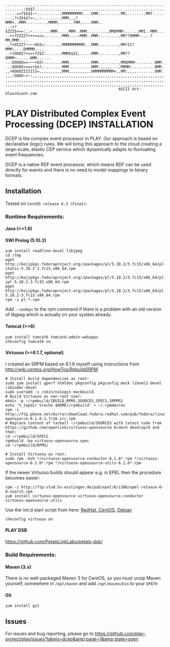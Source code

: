     ...........................................................................
    ........:$$$7..............................................................
    .....==7$$$I~~...........MMMMMMMMM....DMM..........MM,........MM7......MM..
    ...,?+Z$$$?=~,,:.........MMM,,,?MMM+..MMM.........,MMMM,......7MM,....MMM..
    ..:+?$ZZZ$+==:,:~........MMM.....MMM..MMM.........,MMDMMM:.....,MMI..MMM...
    ..++7ZZZZ?+++====,.......MMM....~MMM..MMM.........,MM??DMMM:....?MM,MMM....
    ..?+OZZZ7~~~~OOI=:.......MMMMMMMMMM...MMM.........,MM?II?MMM~....DMMMM.....
    ..+7OOOZ?+==+7Z$Z:.......MMM$$$I,.....MMM.........,MM??8MMM~......NMM......
    ..:OOOOO==~~~+OZ+........MMM..........MMM.........,MMDMMM~........NMM......
    ..,8OOOO+===+$$?,........MMM..........MMM.,,,,,...,MMMM:..........NMM......
    ,,+8OOOZIIIIII=,,,,,,,,,,MMM,,,,,,,,,,NMMMMMMMMM=,,MM:,,,,........8MM......
    ,,,:O8OO~+~:,,,,,,,,,,,,,,,,,,,,,,,,,,,,,,,,,,,,,,,,,,,,,,,,,,,,,,,,,,,,,,,
    ,,,,,,,,,,,,,,,,,,,,,,,,,,,,,,,,,,,,,,,,,,,,,,,,,,,,,,,,,,,,,,,,,,,,,,,,,,,
    ,,,,,,,,,,,,,,,,,,,,,,,,,,,,,,,,,,,,,,,,,,,,,,,,,,,,,,,,,,,,,,,,,,,,,,,,,,,
                                                      ASCII Art: GlassGiant.com

PLAY Distributed Complex Event Processing (DCEP) INSTALLATION
=============================================================
DCEP is the complex event processor in PLAY. Our approach is based on declarative
(logic) rules. We will bring this approach to the cloud creating a large-scale,
elastic CEP service which dynamically adapts to fluctuating event frequencies.

DCEP is a native RDF event processor, which means RDF can be used directly for
events and there is no need to model mappings to binary formats.

Installation
------------
Tested on `CentOS release 6.3 (Final)`:

### Runtime Requirements:
#### Java (>=1.6)
#### SWI Prolog (5.10.2)
```
yum install readline-devel libjpeg
cd /tmp
wget http://kojipkgs.fedoraproject.org//packages/pl/5.10.2/3.fc15/x86_64/pl-static-5.10.2-3.fc15.x86_64.rpm
wget http://kojipkgs.fedoraproject.org//packages/pl/5.10.2/3.fc15/x86_64/pl-jpl-5.10.2-3.fc15.x86_64.rpm
wget http://kojipkgs.fedoraproject.org//packages/pl/5.10.2/3.fc15/x86_64/pl-5.10.2-3.fc15.x86_64.rpm
rpm -i pl-*.rpm
```
Add `--nodeps` to the rpm command if there is a problem with an old version of libjpeg which is actually on your system already.

#### Tomcat (>=6)
```
yum install tomcat6 tomcat6-admin-webapps
chkconfig tomcat6 on
```
#### Virtuoso (>=6.1.7, optional)
I created an SRPM based on 6.1.6 myself using instructions from http://wiki.centos.org/HowTos/RebuildSRPM 
```
# Install build dependencies as root:
sudo yum install gperf htmldoc pkgconfig pkgconfig mock libxml2-devel libiodbc-devel
sudo useradd -s /sbin/nologin mockbuild
# Build Virtuoso as non-root user:
mkdir -p ~/rpmbuild/{BUILD,RPMS,SOURCES,SPECS,SRPMS}
echo '%_topdir %(echo $HOME)/rpmbuild' > ~/.rpmmacros
rpm -i http://ftp.pbone.net/mirror/download.fedora.redhat.com/pub/fedora/linux/updates/16/SRPMS/virtuoso-opensource-6.1.6-1.fc16.src.rpm
# Replace content of tarball ~/rpmbuild/SOURCES with latest code from https://github.com/openlink/virtuoso-opensource branch develop/6 and then:
cd ~/rpmbuild/SPECS
rpmbuild -ba virtuoso-opensource.spec
cd ~/rpmbuild/RPMS/

# Install Virtuoso as root:
sudo rpm -Uvh */virtuoso-opensource-conductor-6.1.6*.rpm */virtuoso-opensource-6.1.6*.rpm */virtuoso-opensource-utils-6.1.6*.rpm
```

If the newer Virtuoso builds should appear e.g. in EPEL then the procedure becomes easier:
```
rpm -i http://ftp-stud.hs-esslingen.de/pub/epel/6/i386/epel-release-6-8.noarch.rpm
yum install virtuoso-opensource virtuoso-opensource-conductor virtuoso-opensource-utils
```
Use the init.d start script from here: [RedHat, CentOS](https://gist.github.com/stuehmer/5481356), [Debian](http://tw2.tw.rpi.edu/zhengj3/virtuoso/virtuoso-opensource-6.1.1/debian/init.d)
```
chkconfig virtuoso on
```
#### PLAY DSB
https://github.com/PetalsLinkLabs/petals-dsb/

### Build Requirements:
#### Maven (3.x)
There is no well-packaged Maven 3 for CentOS, so you must unzip Maven yourself, somewhere in `/opt/maven` and add `/opt/maven/bin` to your `$PATH`
#### Git
```
yum install git
```

Issues
------
For issues and bug reporting, please go to https://github.com/play-project/play/issues?labels=dcep&amp;page=1&amp;state=open
